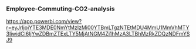 ### Employee-Commuting-CO2-analysis
https://app.powerbi.com/view?r=eyJrIjoiYTE3MDE0NmYtMzIzMi00YTBmLTgzNTEtMDU4MmU1MmVhMTY3IiwidCI6IjYwZDBmZTExLTY5MjAtNGM4Zi1hMzA3LTBhMzRkZDQzNDFmYSJ9
